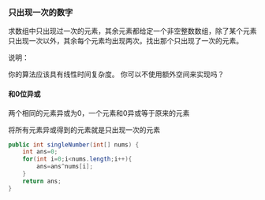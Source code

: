 ### 只出现一次的数字 
求数组中只出现过一次的元素，其余元素都给定一个非空整数数组，除了某个元素只出现一次以外，其余每个元素均出现两次。找出那个只出现了一次的元素。

说明：

你的算法应该具有线性时间复杂度。 你可以不使用额外空间来实现吗？

#### 和0位异或
两个相同的元素异或为0，一个元素和0异或等于原来的元素

将所有元素异或得到的元素就是只出现一次的元素

```java
public int singleNumber(int[] nums) {
    int ans=0;
    for(int i=0;i<nums.length;i++){
        ans=ans^nums[i];
    }
    return ans;
}
```